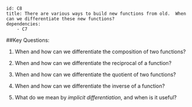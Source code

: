 ````
id: C8
title: There are various ways to build new functions from old.  When can we differentiate these new functions?
dependencies: 
    - C7
````
##Key Questions:

1. When and how can we differentiate the composition of two functions?

1. When and how can we differentiate the reciprocal of a function?

1. When and how can we differentiate the quotient of two functions?

1. When and how can we differentiate the inverse of a function?

1. What do we mean by _implicit differentiation_, and when is it useful?
    
